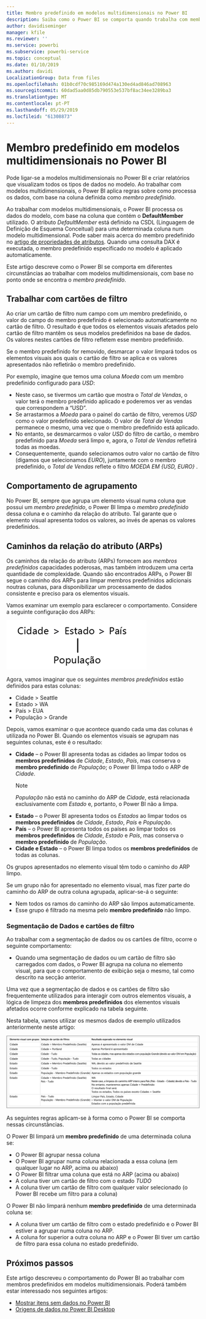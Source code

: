 ```yaml
---
title: Membro predefinido em modelos multidimensionais no Power BI
description: Saiba como o Power BI se comporta quando trabalha com membros predefinidos em modelos multidimensionais
author: davidiseminger
manager: kfile
ms.reviewer: ''
ms.service: powerbi
ms.subservice: powerbi-service
ms.topic: conceptual
ms.date: 01/10/2019
ms.author: davidi
LocalizationGroup: Data from files
ms.openlocfilehash: 01b0cdf70c985169d474a130ed4ad846ad708963
ms.sourcegitcommit: 60dad5aa0d85db790553e537bf8ac34ee3289ba3
ms.translationtype: MT
ms.contentlocale: pt-PT
ms.lasthandoff: 05/29/2019
ms.locfileid: "61308873"
---
```

# <a name="default-member-in-multidimensional-models-in-power-bi"></a>Membro predefinido em modelos multidimensionais no Power BI

Pode ligar-se a modelos multidimensionais no Power BI e criar relatórios que visualizam todos os tipos de dados no modelo. Ao trabalhar com modelos multidimensionais, o Power BI aplica regras sobre como processa os dados, com base na coluna definida como *membro predefinido*. 

Ao trabalhar com modelos multidimensionais, o Power BI processa os dados do modelo, com base na coluna que contém o **DefaultMember** utilizado. O atributo *DefaultMember* está definido na CSDL (Linguagem de Definição de Esquema Conceitual) para uma determinada coluna num modelo multidimensional. Pode saber mais acerca do membro predefinido no [artigo de propriedades de atributos](https://docs.microsoft.com/sql/analysis-services/multidimensional-models/attribute-properties-define-a-default-member?view=sql-server-2017). Quando uma consulta DAX é executada, o membro predefinido especificado no modelo é aplicado automaticamente.

Este artigo descreve como o Power BI se comporta em diferentes circunstâncias ao trabalhar com modelos multidimensionais, com base no ponto onde se encontra o *membro predefinido*. 

## <a name="working-with-filter-cards"></a>Trabalhar com cartões de filtro

Ao criar um cartão de filtro num campo com um membro predefinido, o valor do campo do membro predefinido é selecionado automaticamente no cartão de filtro. O resultado é que todos os elementos visuais afetados pelo cartão de filtro mantêm os seus modelos predefinidos na base de dados. Os valores nestes cartões de filtro refletem esse membro predefinido.

Se o membro predefinido for removido, desmarcar o valor limpará todos os elementos visuais aos quais o cartão de filtro se aplica e os valores apresentados não refletirão o membro predefinido.

Por exemplo, imagine que temos uma coluna *Moeda* com um membro predefinido configurado para *USD*:

* Neste caso, se tivermos um cartão que mostra o *Total de Vendas*, o valor terá o membro predefinido aplicado e poderemos ver as vendas que correspondem a “USD”.
* Se arrastarmos a *Moeda* para o painel do cartão de filtro, veremos *USD* como o valor predefinido selecionado. O valor de *Total de Vendas* permanece o mesmo, uma vez que o membro predefinido está aplicado.
* No entanto, se desmarcarmos o valor *USD* do filtro de cartão, o membro predefinido para *Moeda* será limpo e, agora, o *Total de Vendas* refletirá todas as moedas.
* Consequentemente, quando selecionamos outro valor no cartão de filtro (digamos que selecionamos *EURO*), juntamente com o membro predefinido, o *Total de Vendas* reflete o filtro *MOEDA EM {USD, EURO}* .

## <a name="grouping-behavior"></a>Comportamento de agrupamento

No Power BI, sempre que agrupa um elemento visual numa coluna que possui um *membro predefinido*, o Power BI limpa o *membro predefinido* dessa coluna e o caminho da relação do atributo. Tal garante que o elemento visual apresenta todos os valores, ao invés de apenas os valores predefinidos.

## <a name="attribute-relationship-paths-arps"></a>Caminhos da relação do atributo (ARPs)

Os caminhos da relação do atributo (ARPs) fornecem aos *membros predefinidos* capacidades poderosas, mas também introduzem uma certa quantidade de complexidade. Quando são encontrados ARPs, o Power BI segue o caminho dos ARPs para limpar membros predefinidos adicionais noutras colunas, para disponibilizar um processamento de dados consistente e preciso para os elementos visuais.

Vamos examinar um exemplo para esclarecer o comportamento. Considere a seguinte configuração dos ARPs:

![ARPs num modelo multidimensional](media/desktop-default-member-multidimensional-models/default-members_01.png)

Agora, vamos imaginar que os seguintes *membros predefinidos* estão definidos para estas colunas:

* Cidade > Seattle
* Estado > WA
* País > EUA
* População > Grande

Depois, vamos examinar o que acontece quando cada uma das colunas é utilizada no Power BI. Quando os elementos visuais se agrupam nas seguintes colunas, este é o resultado:

* **Cidade** – o Power BI apresenta todas as cidades ao limpar todos os **membros predefinidos** de *Cidade*, *Estado*, *País*, mas conserva o **membro predefinido** de *População*; o Power BI limpa todo o ARP de *Cidade*.
    > [!NOTE]
    > *População* não está no caminho do ARP de *Cidade*, está relacionada exclusivamente com *Estado* e, portanto, o Power BI não a limpa.
* **Estado** – o Power BI apresenta todos os *Estados* ao limpar todos os **membros predefinidos** de *Cidade*, *Estado*, *País* e *População*.
* **País** – o Power BI apresenta todos os países ao limpar todos os **membros predefinidos** de *Cidade*, *Estado* e *País*, mas conserva o **membro predefinido** de *População*.
* **Cidade e Estado** – o Power BI limpa todos os **membros predefinidos** de todas as colunas.

Os grupos apresentados no elemento visual têm todo o caminho do ARP limpo. 

Se um grupo não for apresentado no elemento visual, mas fizer parte do caminho do ARP de outra coluna agrupada, aplicar-se-á o seguinte:

* Nem todos os ramos do caminho do ARP são limpos automaticamente.
* Esse grupo é filtrado na mesma pelo **membro predefinido** não limpo.

### <a name="slicers-and-filter-cards"></a>Segmentação de Dados e cartões de filtro

Ao trabalhar com a segmentação de dados ou os cartões de filtro, ocorre o seguinte comportamento:

* Quando uma segmentação de dados ou um cartão de filtro são carregados com dados, o Power BI agrupa na coluna no elemento visual, para que o comportamento de exibição seja o mesmo, tal como descrito na secção anterior.

Uma vez que a segmentação de dados e os cartões de filtro são frequentemente utilizados para interagir com outros elementos visuais, a lógica de limpeza dos **membros predefinidos** dos elementos visuais afetados ocorre conforme explicado na tabela seguinte. 

Nesta tabela, vamos utilizar os mesmos dados de exemplo utilizados anteriormente neste artigo:

![Limpeza do comportamento ou do membro predefinido do Power BI com a segmentação de dados e os cartões de filtro](media/desktop-default-member-multidimensional-models/default-members_02.png)

As seguintes regras aplicam-se à forma como o Power BI se comporta nessas circunstâncias.

O Power BI limpará um **membro predefinido** de uma determinada coluna se:

* O Power BI agrupar nessa coluna
* O Power BI agrupar numa coluna relacionada a essa coluna (em qualquer lugar no ARP, acima ou abaixo)
* O Power BI filtrar uma coluna que está no ARP (acima ou abaixo)
* A coluna tiver um cartão de filtro com o estado *TUDO*
* A coluna tiver um cartão de filtro com qualquer valor selecionado (o Power BI recebe um filtro para a coluna)

O Power BI não limpará nenhum **membro predefinido** de uma determinada coluna se:

* A coluna tiver um cartão de filtro com o estado predefinido e o Power BI estiver a agrupar numa coluna no ARP.
* A coluna for superior a outra coluna no ARP e o Power BI tiver um cartão de filtro para essa coluna no estado predefinido.


## <a name="next-steps"></a>Próximos passos

Este artigo descreveu o comportamento do Power BI ao trabalhar com membros predefinidos em modelos multidimensionais. Poderá também estar interessado nos seguintes artigos: 

* [Mostrar itens sem dados no Power BI](desktop-show-items-no-data.md)
* [Origens de dados no Power BI Desktop](desktop-data-sources.md)
